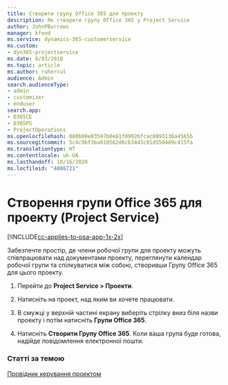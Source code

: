 ```yaml
---
title: Створити групу Office 365 для проекту
description: Як створити групу Office 365 у Project Service
author: JohnPBurrows
manager: kfend
ms.service: dynamics-365-customerservice
ms.custom:
- dyn365-projectservice
ms.date: 8/03/2018
ms.topic: article
ms.author: ruhercul
audience: Admin
search.audienceType:
- admin
- customizer
- enduser
search.app:
- D365CE
- D365PS
- ProjectOperations
ms.openlocfilehash: 080b00e03597b0e81f09926fcac0093136a4565b
ms.sourcegitcommit: 5c4c9bf3ba018562d6cb3443c01d550489c415fa
ms.translationtype: HT
ms.contentlocale: uk-UA
ms.lasthandoff: 10/16/2020
ms.locfileid: "4086721"
---
```

# <a name="create-an-office-365-group-for-a-project-project-service"></a>Створення групи Office 365 для проекту (Project Service)

[!INCLUDE[cc-applies-to-psa-app-1x-2x](../includes/cc-applies-to-psa-app-1x-2x.md)]

Забезпечте простір, де члени робочої групи для проекту можуть співпрацювати над документами проекту, переглянути календар робочої групи та спілкуватися між собою, створивши Групу Office 365 для цього проекту.  
  
1.  Перейти до **Project Service > Проекти**.  
  
2.  Натисніть на проект, над яким ви хочете працювати.  
  
3.  В смужці у верхній частині екрану виберіть стрілку вниз біля назви проекту і потім натисніть **Групи Office 365**.  
  
4.  Натисніть **Створити Групу Office 365**. Коли ваша група буде готова, надійде повідомлення електронної пошти.  
  
### <a name="see-also"></a>Статті за темою  
 [Провідник керування проектом](../psa/project-manager-guide.md)
